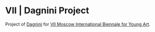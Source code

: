 # VII | Dagnini Project

Project of [Dagnini](http://dagnini.com/) for [VII Moscow International Biennale for Young Art](http://youngart.ru/).
